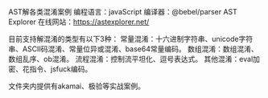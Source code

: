 AST解各类混淆案例 编程语言：javaScript 编译器：@bebel/parser AST Explorer 在线网站：https://astexplorer.net/

目前支持解混淆的类型有以下3种： 常量混淆：十六进制字符串、unicode字符串、ASCII码混淆、常量位异或混淆、base64常量编码。 数组混淆：数组混淆、数组乱序、ob混淆。 流程混淆：控制流平坦化、逗号表达式。 其他混淆：eval加密、花指令、jsfuck编码。

文件夹内提供有akamai、极验等实战案例。
